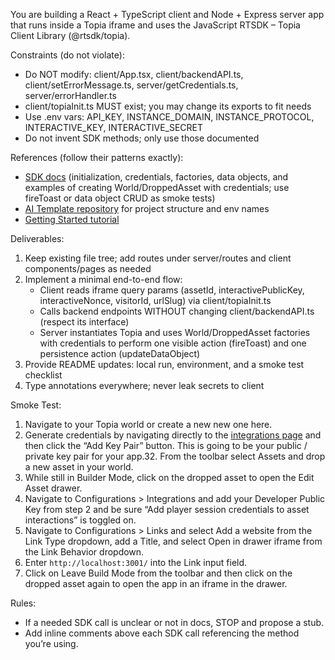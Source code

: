You are building a React + TypeScript client and Node + Express server app that runs inside a Topia iframe and uses the JavaScript RTSDK – Topia Client Library (@rtsdk/topia).

Constraints (do not violate):

- Do NOT modify: client/App.tsx, client/backendAPI.ts, client/setErrorMessage.ts, server/getCredentials.ts, server/errorHandler.ts
- client/topiaInit.ts MUST exist; you may change its exports to fit needs
- Use .env vars: API_KEY, INSTANCE_DOMAIN, INSTANCE_PROTOCOL, INTERACTIVE_KEY, INTERACTIVE_SECRET
- Do not invent SDK methods; only use those documented

References (follow their patterns exactly):

- [SDK docs](https://metaversecloud-com.github.io/mc-sdk-js/index.html) (initialization, credentials, factories, data objects, and examples of creating World/DroppedAsset with credentials; use fireToast or data object CRUD as smoke tests)
- [AI Template repository]() for project structure and env names
- [Getting Started tutorial](https://docs.google.com/presentation/d/12F72CH-MsvcfbEMZ4mO-OyLhViJeq1IfLgjk9xadEaw/edit?usp=sharing)

Deliverables:

1. Keep existing file tree; add routes under server/routes and client components/pages as needed
2. Implement a minimal end-to-end flow:
   - Client reads iframe query params (assetId, interactivePublicKey, interactiveNonce, visitorId, urlSlug) via client/topiaInit.ts
   - Calls backend endpoints WITHOUT changing client/backendAPI.ts (respect its interface)
   - Server instantiates Topia and uses World/DroppedAsset factories with credentials to perform one visible action (fireToast) and one persistence action (updateDataObject)
3. Provide README updates: local run, environment, and a smoke test checklist
4. Type annotations everywhere; never leak secrets to client

Smoke Test:

1. Navigate to your Topia world or create a new new one here.
2. Generate credentials by navigating directly to the [integrations page](https://topia.io/t/dashboard/integrations) and then click the “Add Key Pair” button. This is going to be your public / private key pair for your app.32. From the toolbar select Assets and drop a new asset in your world.
3. While still in Builder Mode, click on the dropped asset to open the Edit Asset drawer.
4. Navigate to Configurations > Integrations and add your Developer Public Key from step 2 and be sure “Add player session credentials to asset interactions” is toggled on.
5. Navigate to Configurations > Links and select Add a website from the Link Type dropdown, add a Title, and select Open in drawer iframe from the Link Behavior dropdown.
6. Enter `http://localhost:3001/` into the Link input field.
7. Click on Leave Build Mode from the toolbar and then click on the dropped asset again to open the app in an iframe in the drawer.

Rules:

- If a needed SDK call is unclear or not in docs, STOP and propose a stub.
- Add inline comments above each SDK call referencing the method you’re using.
